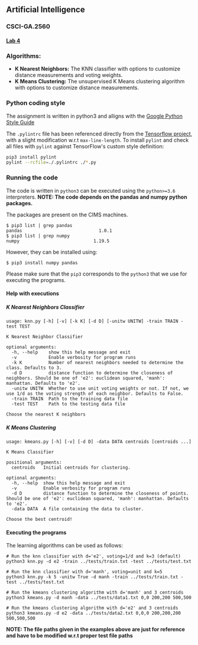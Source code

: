 ## Artificial Intelligence
### CSCI-GA.2560
#### [Lab 4](https://cs.nyu.edu/courses/fall21/CSCI-GA.2560-001/lab4.html)

### Algorithms:

- **K Nearest Neighbors:** The KNN classifier with options to customize distance measurements and voting weights.
- **K Means Clustering:** The unsupervised K Means clustering algorithm with options to customize distance measurements.

### Python coding style

The assignment is written in python3 and alligns with the
[Google Python Style Guide](https://github.com/google/styleguide/blob/gh-pages/pyguide.md)

The `.pylintrc` file has been referenced directly from the [Tensorflow project](https://github.com/tensorflow/tensorflow/blob/master/tensorflow/tools/ci_build/pylintrc), with
a slight modification w.r.t `max-line-length`. To install `pylint` and check all files with `pylint` against TensorFlow's custom style definition:

```bash
pip3 install pylint
pylint --rcfile=./.pylintrc ./*.py
```

### Running the code

The code is written in `python3` can be executed using the `python>=3.6` interpreters.
**NOTE: The code depends on the pandas and numpy python packages.**

The packages are present on the CIMS machines.

```console
$ pip3 list | grep pandas
pandas                             1.0.1
$ pip3 list | grep numpy
numpy                            1.19.5
```

However, they can be installed using:
```
$ pip3 install numpy pandas
```
Please make sure that the `pip3` corresponds to the `python3` that we use for executing the programs.

#### Help with executions

##### K Nearest Neighbors Classifier

```console
usage: knn.py [-h] [-v] [-k K] [-d D] [-unitw UNITW] -train TRAIN -test TEST

K Nearest Neighbor Classifier

optional arguments:
  -h, --help    show this help message and exit
  -v            Enable verbosity for program runs
  -k K          Number of nearest neighbors needed to determine the class. Defaults to 3.
  -d D          distance function to determine the closeness of neighbors. Should be one of 'e2': euclidean squared, 'manh': manhattan. Defaults to 'e2'.
  -unitw UNITW  Whether to use unit voting weights or not. If not, we use 1/d as the voting strength of each neighbor. Defaults to False.
  -train TRAIN  Path to the training data file
  -test TEST    Path to the testing data file

Choose the nearest K neighbors
```

##### K Means Clustering

```console
usage: kmeans.py [-h] [-v] [-d D] -data DATA centroids [centroids ...]

K Means Classifier

positional arguments:
  centroids   Initial centroids for clustering.

optional arguments:
  -h, --help  show this help message and exit
  -v          Enable verbosity for program runs
  -d D        distance function to determine the closeness of points. Should be one of 'e2': euclidean squared, 'manh': manhattan. Defaults to 'e2'.
  -data DATA  A file containing the data to cluster.

Choose the best centroid!
```

#### Executing the programs

The learning algorithms can be used as follows:

```console
# Run the knn classifier with d='e2', voting=1/d and k=3 (default)
python3 knn.py -d e2 -train ../tests/train.txt -test ../tests/test.txt

# Run the knn classifier with d='manh', voting=unit and k=5
python3 knn.py -k 5 -unitw True -d manh -train ../tests/train.txt -test ../tests/test.txt

# Run the kmeans clustering algorithm with d='manh' and 3 centroids
python3 kmeans.py -d manh -data ../tests/data1.txt 0,0 200,200 500,500

# Run the kmeans clustering algorithm with d='e2' and 3 centroids
python3 kmeans.py -d e2 -data ../tests/data2.txt 0,0,0 200,200,200 500,500,500
```

**NOTE: The file paths given in the examples above are just for reference and have to be modified w.r.t proper test file paths**